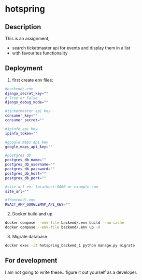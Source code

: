 # hotspring

## Description
This is an assignment, 
- search ticketmaster api for events and display them in a list
- with favourites functionality

## Deployment

1. first create env files:

```bash
#backend/.env
django_secret_key=""
# True or False
django_debug_mode="" 

#ticketmaster api key
consumer_key=""
consumer_secret=""

#ipinfo api key
ipinfo_token=""

#google maps api key
google_maps_api_key=""

#postgres db
postgres_db_name=""
postgres_db_username=""
postgres_db_password=""
postgres_db_host=""
postgres_db_port=""

#site url ex: localhost:8000 or example.com
site_url=""

#frontend/.env
REACT_APP_GOOGLEMAP_API_KEY=""
```

2. Docker build and up

```bash
docker compose --env-file backend/.env build --no-cache
docker compose --env-file backend/.env up -d
```

3. Migrate database

```bash
docker exec -it hotspring_backend_1 python manage.py migrate
```



## For development

I am not going to write these.. figure it out yourself as a developer.

